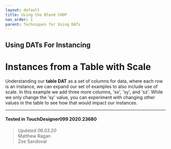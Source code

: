```yaml
---
layout: default
title: Using the Blend CHOP
nav_order: 1
parent: Techniques for Using DATs
---
```


## Using DATs For Instancing
# Instances from a Table with Scale

Understanding our **table DAT** as a set of columns for data, where each row is an instance, we can expand our set of examples to also include use of scale. In this example we add three more columns, 'sx', 'sy', and 'sz'. While we only change the 'sy' value, you can experiment with changing other values in the table to see how that would impact our instances.

---

#### Tested in TouchDesigner099 2020.23680 
>*Updated 06.03.20*  
Matthew Ragan  
Zoe Sandoval  